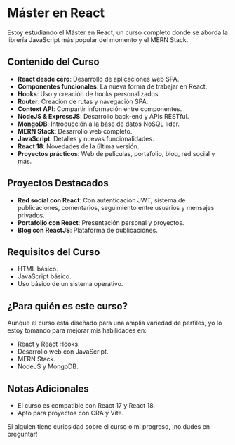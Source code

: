 # Máster en React

Estoy estudiando el Máster en React, un curso completo donde se aborda la librería JavaScript más popular del momento y el MERN Stack.

## Contenido del Curso

- **React desde cero**: Desarrollo de aplicaciones web SPA.
- **Componentes funcionales**: La nueva forma de trabajar en React.
- **Hooks**: Uso y creación de hooks personalizados.
- **Router**: Creación de rutas y navegación SPA.
- **Context API**: Compartir información entre componentes.
- **NodeJS & ExpressJS**: Desarrollo back-end y APIs RESTful.
- **MongoDB**: Introducción a la base de datos NoSQL líder.
- **MERN Stack**: Desarrollo web completo.
- **JavaScript**: Detalles y nuevas funcionalidades.
- **React 18**: Novedades de la última versión.
- **Proyectos prácticos**: Web de películas, portafolio, blog, red social y más.

## Proyectos Destacados

- **Red social con React**: Con autenticación JWT, sistema de publicaciones, comentarios, seguimiento entre usuarios y mensajes privados.
- **Portafolio con React**: Presentación personal y proyectos.
- **Blog con ReactJS**: Plataforma de publicaciones.

## Requisitos del Curso

- HTML básico.
- JavaScript básico.
- Uso básico de un sistema operativo.

## ¿Para quién es este curso?

Aunque el curso está diseñado para una amplia variedad de perfiles, yo lo estoy tomando para mejorar mis habilidades en:

- React y React Hooks.
- Desarrollo web con JavaScript.
- MERN Stack.
- NodeJS y MongoDB.

## Notas Adicionales

- El curso es compatible con React 17 y React 18.
- Apto para proyectos con CRA y Vite.

Si alguien tiene curiosidad sobre el curso o mi progreso, ¡no dudes en preguntar!
